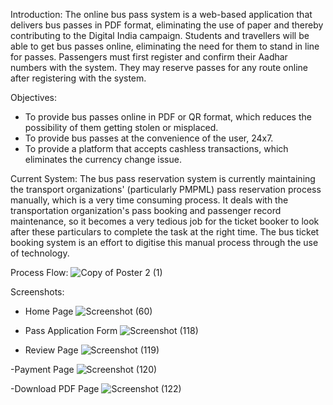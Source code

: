 Introduction:
  The online bus pass system is a web-based application that delivers bus passes in PDF format, eliminating the use of paper and thereby contributing to the Digital India campaign. Students and travellers will be able to get bus passes online, eliminating the need for them to stand in line for passes. Passengers must first register and confirm their Aadhar numbers with the system. They may reserve passes for any route online after registering with the system.

Objectives:
- To provide bus passes online in PDF or QR format, which reduces the possibility of them getting stolen or misplaced. 
- To provide bus passes at the convenience of the user, 24x7.
- To provide a platform that accepts cashless transactions, which eliminates the currency change issue.

Current System:
  The bus pass reservation system is currently maintaining the transport organizations' (particularly PMPML) pass reservation process manually, which is a very time consuming process. It deals with the transportation organization's pass booking and passenger record maintenance, so it becomes a very tedious job for the ticket booker to look after these particulars to complete the task at the right time. The bus ticket booking system is an effort to digitise this manual process through the use of technology.

Process Flow:
![Copy of Poster 2 (1)](https://user-images.githubusercontent.com/114758020/207737424-3a4e2dd7-fe69-4d06-9b35-bb1d26e5de7a.png)

Screenshots:

- Home Page
![Screenshot (60)](https://user-images.githubusercontent.com/114758020/207737992-51006d43-d1db-44a3-bbf6-39da6947ffaf.png)


- Pass Application Form
![Screenshot (118)](https://user-images.githubusercontent.com/114758020/207737953-74525f23-e2fe-40fe-b3e3-8f955635c760.png)

- Review Page
![Screenshot (119)](https://user-images.githubusercontent.com/114758020/207738101-9bcba84a-6473-4968-aa4c-4bceda572eac.png)

-Payment Page
![Screenshot (120)](https://user-images.githubusercontent.com/114758020/207738254-6d2aee65-1f0e-4448-8d09-60438b8e66a6.png)

-Download PDF Page
![Screenshot (122)](https://user-images.githubusercontent.com/114758020/207738296-86dc5763-759a-4dcd-b06d-918cf73961bc.png)
